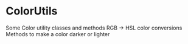 # ColorUtils
Some Color utility classes and methods
RGB -> HSL color conversions
Methods to make a color darker or lighter